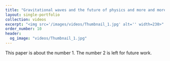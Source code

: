 ```yaml
---
title: "Gravitational waves and the future of physics and more and more"
layout: single-portfolio
collection: videos
excerpt: "<img src='/images/videos/Thumbnail_1.jpg' alt='' width=230>"
order_number: 10
header: 
  og_image: "videos/Thumbnail_1.jpg"
---
```


This paper is about the number 1. The number 2 is left for future work.